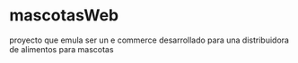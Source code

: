 # mascotasWeb
proyecto que emula ser un e commerce desarrollado para una distribuidora de alimentos para mascotas
